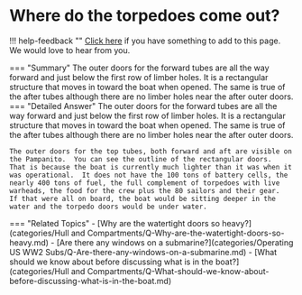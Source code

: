 # Where do the torpedoes come out?

!!! help-feedback ""
    [Click here](https://replace.md) if you have something to add to this page. We would love to hear from you.

=== "Summary"
    The outer doors for the forward tubes are all the way forward and just below the first row of limber holes. It is a rectangular structure that moves in toward the boat when opened. The same is true of the after tubes although there are no limber holes near the after outer doors.
=== "Detailed Answer"
    The outer doors for the forward tubes are all the way forward and just below the first row of limber holes.  It is a rectangular structure that moves in toward the boat when opened.  The same is true of the after tubes although there are no limber holes near the after outer doors.

    The outer doors for the top tubes, both forward and aft are visible on the Pampanito.  You can see the outline of the rectangular doors.  That is because the boat is currently much lighter than it was when it was operational.  It does not have the 100 tons of battery cells, the nearly 400 tons of fuel, the full complement of torpedoes with live warheads, the food for the crew plus the 80 sailors and their gear.  If that were all on board, the boat would be sitting deeper in the water and the torpedo doors would be under water.
=== "Related Topics"
    - [Why are the watertight doors so heavy?](categories/Hull and Compartments/Q-Why-are-the-watertight-doors-so-heavy.md)
    - [Are there any windows on a submarine?](categories/Operating US WW2 Subs/Q-Are-there-any-windows-on-a-submarine.md)
    - [What should we know about before discussing what is in the boat?](categories/Hull and Compartments/Q-What-should-we-know-about-before-discussing-what-is-in-the-boat.md)
